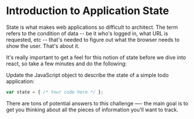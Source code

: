 # Introduction to Application State


State is what makes web applications so difficult to architect. The term refers to the condition of data -- be it who's logged in, what URL is requested, etc -- that's needed to figure out what the browser needs to show the user. That's about it.

It's really important to get a feel for this notion of state before we dive into react, so take a few minutes and do the following:

Update the JavaScript object to describe the state of a simple todo application:

```js
var state = { /* Your code here */ };
```

There are tons of potential answers to this challenge —- the main goal is to get you thinking about all the pieces of information you’ll want to track.